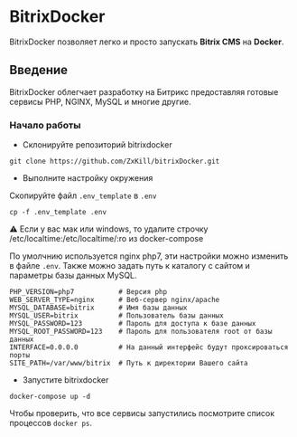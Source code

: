 # BitrixDocker
BitrixDocker позволяет легко и просто запускать **Bitrix CMS** на **Docker**.

## Введение
BitrixDocker облегчает разработку на Битрикс предоставляя готовые сервисы PHP, NGINX, MySQL и многие другие.

### Начало работы
- Склонируйте репозиторий bitrixdocker
```
git clone https://github.com/ZxKill/bitrixDocker.git
```

- Выполните настройку окружения

Скопируйте файл `.env_template` в `.env`

```
cp -f .env_template .env
```
⚠️ Если у вас мак или windows, то удалите строчку /etc/localtime:/etc/localtime/:ro из docker-compose

По умолчнию используется nginx php7, эти настройки можно изменить в файле ```.env```. Также можно задать путь к каталогу с сайтом и параметры базы данных MySQL.


```
PHP_VERSION=php7           # Версия php 
WEB_SERVER_TYPE=nginx      # Веб-сервер nginx/apache
MYSQL_DATABASE=bitrix      # Имя базы данных
MYSQL_USER=bitrix          # Пользователь базы данных
MYSQL_PASSWORD=123         # Пароль для доступа к базе данных
MYSQL_ROOT_PASSWORD=123    # Пароль для пользователя root от базы данных
INTERFACE=0.0.0.0          # На данный интерфейс будут проксироваться порты
SITE_PATH=/var/www/bitrix  # Путь к директории Вашего сайта

```

- Запустите bitrixdocker
```
docker-compose up -d
```
Чтобы проверить, что все сервисы запустились посмотрите список процессов ```docker ps```.  
